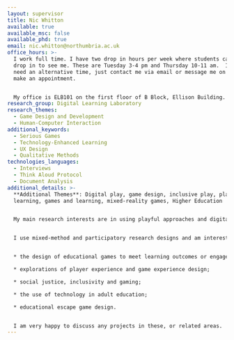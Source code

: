 ```yaml
---
layout: supervisor
title: Nic Whitton
available: true
available_msc: false
available_phd: true
email: nic.whitton@northumbria.ac.uk
office_hours: >-
  I work full time. I have two drop in hours per week where students can just
  drop in to see me. These are Tuesday 3-4 pm and Thursday 10-11 am.  If you
  need an alternative time, just contact me via email or message me on Teams to
  make an appointment.


  My office is ELB101 on the first floor of B Block, Ellison Building.
research_group: Digital Learning Laboratory
research_themes:
  - Game Design and Development
  - Human-Computer Interaction
additional_keywords:
  - Serious Games
  - Technology-Enhanced Learning
  - UX Design
  - Qualitative Methods
technologies_languages:
  - Interviews
  - Think Aloud Protocol
  - Document Analysis
additional_details: >-
  **Additional Themes**: Digital play, game design, inclusive play, playful
  learning, games and learning, mixed-reality games, Higher Education


  My main research interests are in using playful approaches and digital games to support adult learning, as well as impacts on work, social engagement and wellbeing. I am particularly interested in the potential of games and play to support learning, but also how they can unintentionally create barriers to engagement. More widely, I am interested in digital learning and digital practice in Higher Education. 


  I use mixed-method and participatory research designs and am interested in supporting projects in the following areas:


  * the design of educational games to meet learning outcomes or engagement objectives;

  * explorations of player experience and game experience design;

  * social justice, inclusivity and gaming;

  * the use of technology in adult education; 

  * educational escape game design. 


  I am very happy to discuss any projects in these, or related areas.
---
```


